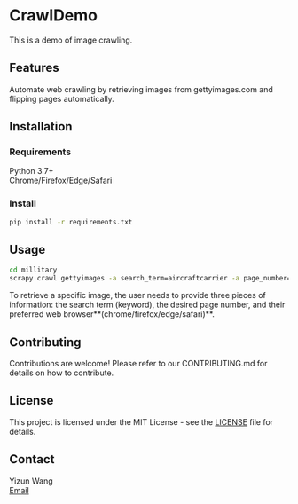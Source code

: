 # CrawlDemo

This is a demo of image crawling.

## Features

Automate web crawling by retrieving images from gettyimages.com and flipping pages automatically.

## Installation

### Requirements

Python 3.7+  
Chrome/Firefox/Edge/Safari

### Install

```bash
pip install -r requirements.txt
```

## Usage

```bash
cd millitary
scrapy crawl gettyimages -a search_term=aircraftcarrier -a page_number=3 -a browser=chrome
```

To retrieve a specific image, the user needs to provide three pieces of information: the search term (keyword), the desired page number, and their preferred web browser**(chrome/firefox/edge/safari)**.

## Contributing

Contributions are welcome! Please refer to our CONTRIBUTING.md for details on how to contribute.

## License

This project is licensed under the MIT License - see the [LICENSE](https://github.com/HuaDeity/CrawlDemo/blob/main/LICENSE) file for details.

## Contact

Yizun Wang  
[Email](mailto:wangyizun@mail.nwpu.edu.cn)
